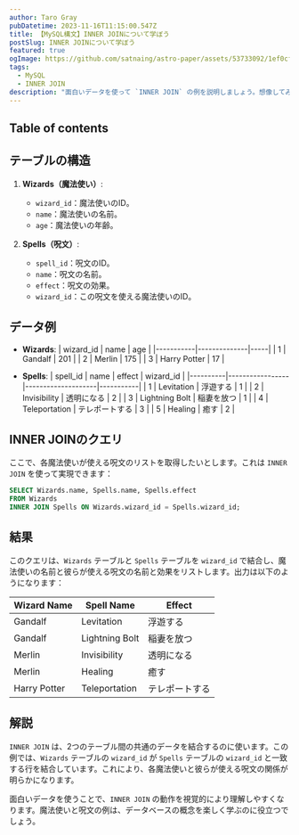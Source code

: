 ```yaml
---
author: Taro Gray
pubDatetime: 2023-11-16T11:15:00.547Z
title: 【MySQL構文】INNER JOINについて学ぼう
postSlug: INNER JOINについて学ぼう
featured: true
ogImage: https://github.com/satnaing/astro-paper/assets/53733092/1ef0cf03-8137-4d67-ac81-84a032119e3a
tags:
  - MySQL
  - INNER JOIN
description: "面白いデータを使って `INNER JOIN` の例を説明しましょう。想像してみてください：私たちには2つのテーブルがあります。「Wizards」（魔法使い）と「Spells」（呪文）。魔法使いはそれぞれ特定の呪文を使えるとしましょう。"
---
```


## Table of contents

## テーブルの構造

1. **Wizards（魔法使い）**:

   - `wizard_id`：魔法使いのID。
   - `name`：魔法使いの名前。
   - `age`：魔法使いの年齢。

2. **Spells（呪文）**:
   - `spell_id`：呪文のID。
   - `name`：呪文の名前。
   - `effect`：呪文の効果。
   - `wizard_id`：この呪文を使える魔法使いのID。

## データ例

- **Wizards**:
  | wizard_id | name | age |
  |-----------|--------------|-----|
  | 1 | Gandalf | 201 |
  | 2 | Merlin | 175 |
  | 3 | Harry Potter | 17 |

- **Spells**:
  | spell_id | name | effect | wizard_id |
  |----------|-----------------|--------------------|-----------|
  | 1 | Levitation | 浮遊する | 1 |
  | 2 | Invisibility | 透明になる | 2 |
  | 3 | Lightning Bolt | 稲妻を放つ | 1 |
  | 4 | Teleportation | テレポートする | 3 |
  | 5 | Healing | 癒す | 2 |

## INNER JOINのクエリ

ここで、各魔法使いが使える呪文のリストを取得したいとします。これは `INNER JOIN` を使って実現できます：

```sql
SELECT Wizards.name, Spells.name, Spells.effect
FROM Wizards
INNER JOIN Spells ON Wizards.wizard_id = Spells.wizard_id;
```

## 結果

このクエリは、`Wizards` テーブルと `Spells` テーブルを `wizard_id` で結合し、魔法使いの名前と彼らが使える呪文の名前と効果をリストします。出力は以下のようになります：

| Wizard Name  | Spell Name     | Effect         |
| ------------ | -------------- | -------------- |
| Gandalf      | Levitation     | 浮遊する       |
| Gandalf      | Lightning Bolt | 稲妻を放つ     |
| Merlin       | Invisibility   | 透明になる     |
| Merlin       | Healing        | 癒す           |
| Harry Potter | Teleportation  | テレポートする |

## 解説

`INNER JOIN` は、2つのテーブル間の共通のデータを結合するのに使います。この例では、`Wizards` テーブルの `wizard_id` が `Spells` テーブルの `wizard_id` と一致する行を結合しています。これにより、各魔法使いと彼らが使える呪文の関係が明らかになります。

面白いデータを使うことで、`INNER JOIN` の動作を視覚的により理解しやすくなります。魔法使いと呪文の例は、データベースの概念を楽しく学ぶのに役立つでしょう。
